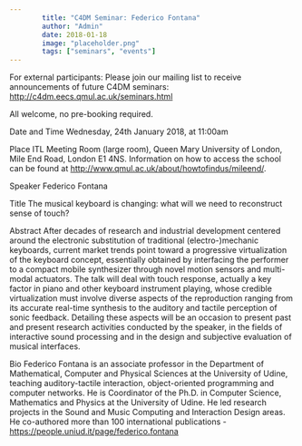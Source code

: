 ```yaml
---
        title: "C4DM Seminar: Federico Fontana"
        author: "Admin"
        date: 2018-01-18
        image: "placeholder.png"
        tags: ["seminars", "events"]
---
```


For external participants: Please join our mailing list to receive announcements of future C4DM seminars: http://c4dm.eecs.qmul.ac.uk/seminars.html

All welcome, no pre-booking required.

Date and Time
Wednesday, 24th January 2018, at 11:00am

Place
ITL Meeting Room (large room), Queen Mary University of London, Mile End Road, London E1 4NS. Information on how to access the school can be found at http://www.qmul.ac.uk/about/howtofindus/mileend/.

Speaker
Federico Fontana

Title
The musical keyboard is changing: what will we need to reconstruct sense of touch?

Abstract
After decades of research and industrial development centered around the electronic substitution of traditional (electro-)mechanic keyboards, current market trends point toward a progressive virtualization of the keyboard concept, essentially obtained by interfacing the performer to a compact mobile synthesizer through novel motion sensors and multi-modal actuators. The talk will deal with touch response, actually a key factor in piano and other keyboard instrument playing, whose credible virtualization must involve diverse aspects of the reproduction ranging from its accurate real-time synthesis to the auditory and tactile perception of sonic feedback. Detailing these aspects will be an occasion to present past and present research activities conducted by the speaker, in the fields of interactive sound processing and in the design and subjective evaluation of musical interfaces.

Bio
Federico Fontana is an associate professor in the Department of Mathematical, Computer and Physical Sciences at the University of Udine, teaching auditory-tactile interaction, object-oriented programming and computer networks. He is Coordinator of the Ph.D. in Computer Science, Mathematics and Physics at the University of Udine. He led research projects in the Sound and Music Computing and Interaction Design areas. He co-authored more than 100 international publications - https://people.uniud.it/page/federico.fontana

